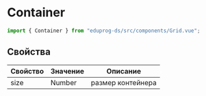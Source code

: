 # Container

```js
import { Container } from "eduprog-ds/src/components/Grid.vue";
```

## Свойства

| Свойство | Значение | Описание          |
| -------- | -------- | ----------------- |
| size     | Number   | размер контейнера |
